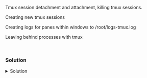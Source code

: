 Tmux session detachment and attachment, killing tmux sessions.

Creating new tmux sessions

Creating logs for panes within windows to /root/logs-tmux.log

Leaving behind processes with tmux

<br>

### Solution
<details>
<summary>Solution</summary>

Detatch from tmux session

```plain
ctrl + b and d
```

Verify that tmux session is still running

```plain
tmux ls
```{{exec}}

Reconnect to that session

```plain
tmux a -t 0
```{{exec}}

Kill your last tmux session, and list your sessions.

```plain
tmux kill-session
```{{exec}}

```plain
tmux list-sessions
```{{exec}}

Create a new session for tmux

```plain
tmux 
```{{exec}}

Log the output of a pane to a file

```plain
tmux pipe-pane -o "exec cat >>$HOME/'logs-tmux.log'"
```{{exec}}

Execute a command that keeps on running

```plain
while true; do uptime; sleep 1; done
```{{exec}}

Detach the tmux session

```plain
ctrl + b and d
```

View the output associated with that pane

```plain
cat $HOME/'logs-tmux.log'
```{{exec}}

Attach to the last session once again and cancel the process with `ctrl+c`

```plain
tmux a
```{{exec}}

Close all tmux sessions

```plain
tmux kill-server
```{{exec}}

</details>